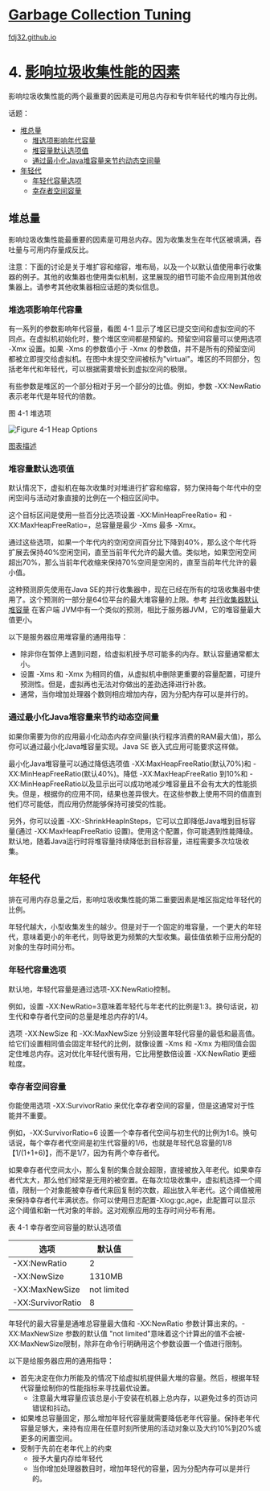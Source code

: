 [Garbage Collection Tuning](https://docs.oracle.com/en/java/javase/16/gctuning/introduction-garbage-collection-tuning.html)
===
[fdj32.github.io](https://fdj32.github.io)  
# 4. [影响垃圾收集性能的因素](https://docs.oracle.com/en/java/javase/16/gctuning/factors-affecting-garbage-collection-performance.html)
影响垃圾收集性能的两个最重要的因素是可用总内存和专供年轻代的堆内存比例。

话题：
- <a href="#gc4a">堆总量</a>
  - <a href="#gc4a1">堆选项影响年代容量</a>
  - <a href="#gc4a2">堆容量默认选项值</a>
  - <a href="#gc4a3">通过最小化Java堆容量来节约动态空间量</a>
- <a href="#gc4b">年轻代</a>
  - <a href="#gc4b1">年轻代容量选项</a>
  - <a href="#gc4b2">幸存者空间容量</a>

## <span id="gc4a">堆总量</span>

影响垃圾收集性能最重要的因素是可用总内存。因为收集发生在年代区被填满，吞吐量与可用内存量成反比。

注意：下面的讨论是关于堆扩容和缩容，堆布局，以及一个以默认值使用串行收集器的例子。其他的收集器也使用类似机制，这里展现的细节可能不会应用到其他收集器上。请参考其他收集器相应话题的类似信息。

### <span id="gc4a1">堆选项影响年代容量</span>

有一系列的参数影响年代容量，看图 4-1 显示了堆区已提交空间和虚拟空间的不同点。在虚拟机初始化时，整个堆区空间都是预留的。预留空间容量可以使用选项 -Xmx 设置。如果 -Xms 的参数值小于 -Xmx 的参数值，并不是所有的预留空间都被立即提交给虚拟机。在图中未提交空间被标为"virtual"。堆区的不同部分，包括老年代和年轻代，可以根据需要增长到虚拟空间的极限。

有些参数是堆区的一个部分相对于另一个部分的比值。例如，参数 -XX:NewRatio 表示老年代是年轻代的倍数。

图 4-1 堆选项


![Figure 4-1 Heap Options](https://docs.oracle.com/en/java/javase/16/gctuning/img/jsgct_dt_006_prm_gn_sz_new.png "Description of Figure 4-1 follows")

<a href="https://docs.oracle.com/en/java/javase/16/gctuning/img_text/jsgct_dt_006_prm_gn_sz_new.html">图表描述</a>

### <span id="gc4a2">堆容量默认选项值</span>

默认情况下，虚拟机在每次收集时对堆进行扩容和缩容，努力保持每个年代中的空闲空间与活动对象直接的比例在一个相应区间中。

这个目标区间是使用一些百分比选项设置 -XX:MinHeapFreeRatio=<nnn> 和 -XX:MaxHeapFreeRatio=<mmm>，总容量是最少 -Xms<min> 最多 -Xmx<max>。

通过这些选项，如果一个年代内的空闲空间百分比下降到40%，那么这个年代将扩展去保持40%空闲空间，直至当前年代允许的最大值。类似地，如果空闲空间超出70%，那么当前年代收缩来保持70%空间是空闲的，直至当前年代允许的最小值。

这种预测原先使用在Java SE的并行收集器中，现在已经在所有的垃圾收集器中使用了。这个预测的一部分是64位平台的最大堆容量的上限。参考 <a href="https://docs.oracle.com/en/java/javase/16/gctuning/parallel-collector1.html">并行收集器默认堆容量</a> 在客户端 JVM中有一个类似的预测，相比于服务器JVM，它的堆容量最大值更小。

以下是服务器应用堆容量的通用指导：
- 除非你在暂停上遇到问题，给虚拟机授予尽可能多的内存。默认容量通常都太小。
- 设置 -Xms 和 -Xmx 为相同的值，从虚拟机中删除更重要的容量配置，可提升预测性。但是，虚拟再也无法对你做出的差劲选择进行补救。
- 通常，当你增加处理器个数则相应增加内存，因为分配内存可以是并行的。

### <span id="gc4a3">通过最小化Java堆容量来节约动态空间量</span>
如果你需要为你的应用最小化动态内存空间量(执行程序消费的RAM最大值)，那么你可以通过最小化Java堆容量实现。Java SE 嵌入式应用可能要求这样做。

最小化Java堆容量可以通过降低选项值 -XX:MaxHeapFreeRatio(默认70%)和 -XX:MinHeapFreeRatio(默认40%)。降低 -XX:MaxHeapFreeRatio 到10%和 -XX:MinHeapFreeRatio以及显示出可以成功地减少堆容量且不会有太大的性能损失。但是，根据你的应用不同，结果也差异很大。在这些参数上使用不同的值直到他们尽可能低，而应用仍然能够保持可接受的性能。

另外，你可以设置 -XX:-ShrinkHeapInSteps，它可以立即降低Java堆到目标容量(通过 -XX:MaxHeapFreeRatio 设置)。使用这个配置，你可能遇到性能降级。默认地，随着Java运行时将堆容量持续降低到目标容量，进程需要多次垃圾收集。

## <span id="gc4b">年轻代</span>
排在可用内存总量之后，影响垃圾收集性能的第二重要因素是堆区指定给年轻代的比例。

年轻代越大，小型收集发生的越少。但是对于一个固定的堆容量，一个更大的年轻代，意味着更小的年老代，则导致更为频繁的大型收集。最佳值依赖于应用分配的对象的生存时间分布。
### <span id="gc4b1">年轻代容量选项</span>
默认地，年轻代容量是通过选项-XX:NewRatio控制。

例如，设置 -XX:NewRatio=3意味着年轻代与年老代的比例是1:3。换句话说，初生代和幸存者代空间的总量是堆总内存的1/4。

选项 -XX:NewSize 和 -XX:MaxNewSize 分别设置年轻代容量的最低和最高值。给它们设置相同值会固定年轻代的比例，就像设置 -Xms 和 -Xmx 为相同值会固定住堆总内存。这对优化年轻代很有用，它比用整数倍设置 -XX:NewRatio 更细粒度。
### <span id="gc4a3">幸存者空间容量</span>
你能使用选项 -XX:SurvivorRatio 来优化幸存者空间的容量，但是这通常对于性能并不重要。

例如，-XX:SurvivorRatio=6 设置一个幸存者代空间与初生代的比例为1:6。换句话说，每个幸存者代空间是初生代容量的1/6，也就是年轻代总容量的1/8【1/(1+1+6)】，而不是1/7，因为有两个幸存者代。

如果幸存者代空间太小，那么复制的集合就会超限，直接被放入年老代。如果幸存者代太大，那么他们经常是无用的被空置。在每次垃圾收集中，虚拟机选择一个阈值，限制一个对象能被幸存者代来回复制的次数，超出放入年老代。这个阈值被用来保持幸存者代半满状态。你可以使用日志配置-Xlog:gc,age，此配置可以显示这个阈值和新一代对象的年龄。这对观察应用的生存时间分布有用。

表 4-1 幸存者空间容量的默认选项值

| 选项 | 默认值 |
| --- | --- |
| -XX:NewRatio | 2 |
| -XX:NewSize | 1310MB |
| -XX:MaxNewSize | not limited |
| -XX:SurvivorRatio | 8 |

年轻代的最大容量是通堆总容量最大值和 -XX:NewRatio 参数计算出来的。-XX:MaxNewSize 参数的默认值 "not limited"意味着这个计算出的值不会被-XX:MaxNewSize限制，除非在命令行明确用这个参数设置一个值进行限制。

以下是给服务器应用的通用指导：
- 首先决定在你力所能及的情况下给虚拟机提供最大堆的容量。然后，根据年轻代容量绘制你的性能指标来寻找最优设置。
  - 注意最大堆容量应该总是小于安装在机器上总内存，以避免过多的页访问错误和抖动。
- 如果堆总容量固定，那么增加年轻代容量就需要降低老年代容量。保持老年代容量足够大，来持有应用在任意时刻所使用的活动对象以及大约10%到20%或更多的闲置空间。
- 受制于先前在老年代上的约束
  - 授予大量内存给年轻代
  - 当你增加处理器数目时，增加年轻代的容量，因为分配内存可以是并行的。